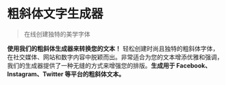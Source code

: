  # 粗斜体文字生成器

> 在线创建独特的美学字体

**使用我们的粗斜体生成器来转换您的文本！** 轻松创建时尚且独特的粗斜体字体，在社交媒体、网站和数字内容中脱颖而出。非常适合为您的文本增添优雅和强调，我们的生成器提供了一种无缝的方式来增强您的排版。**生成用于 Facebook、Instagram、Twitter 等平台的粗斜体文本。**
